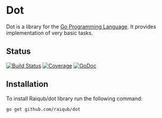 # Dot

Dot is a library for the [Go Programming Language][go]. It provides
implementation of very basic tasks.

## Status

[![Build Status](https://travis-ci.org/raiqub/dot.svg?branch=master)](https://travis-ci.org/raiqub/dot) [![Coverage](http://gocover.io/_badge/github.com/raiqub/dot)](http://gocover.io/github.com/raiqub/dot) [![GoDoc](https://godoc.org/github.com/raiqub/dot?status.svg)](http://godoc.org/github.com/raiqub/dot)

## Installation

To install Raiqub/dot library run the following command:

~~~ bash
go get github.com/raiqub/dot
~~~


[go]: http://golang.org/
